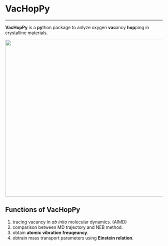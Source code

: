 # VacHopPy
---
**VacHopPy** is a **py**thon package to anlyze oxygen **vac**ancy **hop**ping in crystalline materials.
<div align=center>
<img src="https://github.com/user-attachments/assets/00d3dcff-336e-4de0-950e-a58e163cb6e0"  width="650" height="500"/>
</div>

## Functions of VacHopPy 
1. tracing vacancy in *ab inito* molecular dynamics. (AIMD)
2. comparison between MD trajectory and NEB method.
3. obtain **atomic vibration freuqeuncy**.
4. obtrain mass transport parameters using **Einstein relation**.
